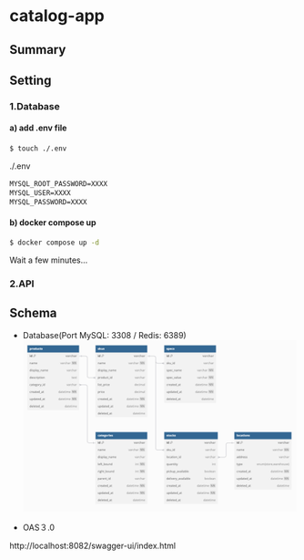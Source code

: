 # catalog-app

## Summary

## Setting

### 1.Database

#### a) add .env file
```bash
$ touch ./.env
```

./.env
```dotenv
MYSQL_ROOT_PASSWORD=XXXX
MYSQL_USER=XXXX
MYSQL_PASSWORD=XXXX
```

#### b) docker compose up
```bash
$ docker compose up -d
```
Wait a few minutes...

### 2.API



## Schema

- Database(Port MySQL: 3308 / Redis: 6389)
![db_schema](docs/assets/db_schema.png)

- OAS３.0

http://localhost:8082/swagger-ui/index.html

